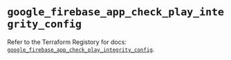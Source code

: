# `google_firebase_app_check_play_integrity_config`

Refer to the Terraform Registory for docs: [`google_firebase_app_check_play_integrity_config`](https://registry.terraform.io/providers/hashicorp/google-beta/5.26.0/docs/resources/google_firebase_app_check_play_integrity_config).
